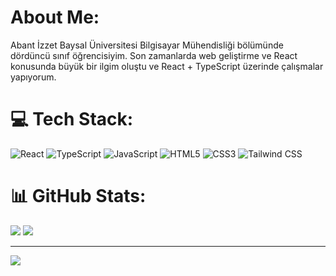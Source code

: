 # About Me:
Abant İzzet Baysal Üniversitesi Bilgisayar Mühendisliği bölümünde dördüncü sınıf öğrencisiyim. Son zamanlarda web geliştirme ve React konusunda büyük bir ilgim oluştu ve React + TypeScript üzerinde çalışmalar yapıyorum.

# 💻 Tech Stack:
![React](https://img.shields.io/badge/react-%2320232a.svg?style=for-the-badge&logo=react&logoColor=%2361DAFB) 
![TypeScript](https://img.shields.io/badge/TypeScript-%23007ACC.svg?style=for-the-badge&logo=typescript&logoColor=white) 
![JavaScript](https://img.shields.io/badge/javascript-%23F7DF1E.svg?style=for-the-badge&logo=javascript&logoColor=black) 
![HTML5](https://img.shields.io/badge/html5-%23E34F26.svg?style=for-the-badge&logo=html5&logoColor=white) 
![CSS3](https://img.shields.io/badge/css3-%231572B6.svg?style=for-the-badge&logo=css3&logoColor=white) 
![Tailwind CSS](https://img.shields.io/badge/tailwind-%2338B2AC.svg?style=for-the-badge&logo=tailwind-css&logoColor=white)

# 📊 GitHub Stats:
![](https://github-readme-stats.vercel.app/api?username=ByStag&show_icons=true&count_private=true&cache_seconds=1800&theme=onedark)
![](https://github-readme-streak-stats.herokuapp.com/?user=ByStag&theme=onedark)


---
[![](https://visitcount.itsvg.in/api?id=ByStag&icon=0&color=0)](https://visitcount.itsvg.in)

